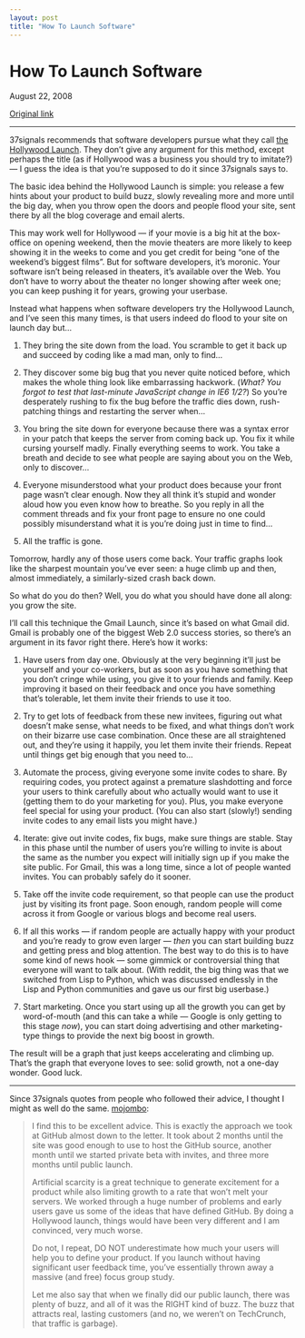 ```yaml
---
layout: post
title: "How To Launch Software"
---
```

How To Launch Software
======================

August 22, 2008

[Original link](http://www.aaronsw.com/weblog/howtolaunch)

* * * * *

37signals recommends that software developers pursue what they call [the
Hollywood
Launch](http://gettingreal.37signals.com/ch13_Hollywood_Launch.php).
They don’t give any argument for this method, except perhaps the title
(as if Hollywood was a business you should try to imitate?) — I guess
the idea is that you’re supposed to do it since 37signals says to.

The basic idea behind the Hollywood Launch is simple: you release a few
hints about your product to build buzz, slowly revealing more and more
until the big day, when you throw open the doors and people flood your
site, sent there by all the blog coverage and email alerts.

This may work well for Hollywood — if your movie is a big hit at the
box-office on opening weekend, then the movie theaters are more likely
to keep showing it in the weeks to come and you get credit for being
“one of the weekend’s biggest films”. But for software developers, it’s
moronic. Your software isn’t being released in theaters, it’s available
over the Web. You don’t have to worry about the theater no longer
showing after week one; you can keep pushing it for years, growing your
userbase.

Instead what happens when software developers try the Hollywood Launch,
and I’ve seen this many times, is that users indeed do flood to your
site on launch day but…

1.  They bring the site down from the load. You scramble to get it back
    up and succeed by coding like a mad man, only to find…

2.  They discover some big bug that you never quite noticed before,
    which makes the whole thing look like embarrassing hackwork. (*What?
    You forgot to test that last-minute JavaScript change in IE6 1/2?*)
    So you’re desperately rushing to fix the bug before the traffic dies
    down, rush-patching things and restarting the server when…

3.  You bring the site down for everyone because there was a syntax
    error in your patch that keeps the server from coming back up. You
    fix it while cursing yourself madly. Finally everything seems to
    work. You take a breath and decide to see what people are saying
    about you on the Web, only to discover…

4.  Everyone misunderstood what your product does because your front
    page wasn’t clear enough. Now they all think it’s stupid and wonder
    aloud how you even know how to breathe. So you reply in all the
    comment threads and fix your front page to ensure no one could
    possibly misunderstand what it is you’re doing just in time to find…

5.  All the traffic is gone.

Tomorrow, hardly any of those users come back. Your traffic graphs look
like the sharpest mountain you’ve ever seen: a huge climb up and then,
almost immediately, a similarly-sized crash back down.

So what do you do then? Well, you do what you should have done all
along: you grow the site.

I’ll call this technique the Gmail Launch, since it’s based on what
Gmail did. Gmail is probably one of the biggest Web 2.0 success stories,
so there’s an argument in its favor right there. Here’s how it works:

1.  Have users from day one. Obviously at the very beginning it’ll just
    be yourself and your co-workers, but as soon as you have something
    that you don’t cringe while using, you give it to your friends and
    family. Keep improving it based on their feedback and once you have
    something that’s tolerable, let them invite their friends to use it
    too.

2.  Try to get lots of feedback from these new invitees, figuring out
    what doesn’t make sense, what needs to be fixed, and what things
    don’t work on their bizarre use case combination. Once these are all
    straightened out, and they’re using it happily, you let them invite
    their friends. Repeat until things get big enough that you need to…

3.  Automate the process, giving everyone some invite codes to share. By
    requiring codes, you protect against a premature slashdotting and
    force your users to think carefully about who actually would want to
    use it (getting them to do your marketing for you). Plus, you make
    everyone feel special for using your product. (You can also start
    (slowly!) sending invite codes to any email lists you might have.)

4.  Iterate: give out invite codes, fix bugs, make sure things are
    stable. Stay in this phase until the number of users you’re willing
    to invite is about the same as the number you expect will initially
    sign up if you make the site public. For Gmail, this was a long
    time, since a lot of people wanted invites. You can probably safely
    do it sooner.

5.  Take off the invite code requirement, so that people can use the
    product just by visiting its front page. Soon enough, random people
    will come across it from Google or various blogs and become real
    users.

6.  If all this works — if random people are actually happy with your
    product and you’re ready to grow even larger — *then* you can start
    building buzz and getting press and blog attention. The best way to
    do this is to have some kind of news hook — some gimmick or
    controversial thing that everyone will want to talk about. (With
    reddit, the big thing was that we switched from Lisp to Python,
    which was discussed endlessly in the Lisp and Python communities and
    gave us our first big userbase.)

7.  Start marketing. Once you start using up all the growth you can get
    by word-of-mouth (and this can take a while — Google is only getting
    to this stage *now*), you can start doing advertising and other
    marketing-type things to provide the next big boost in growth.

The result will be a graph that just keeps accelerating and climbing up.
That’s the graph that everyone loves to see: solid growth, not a one-day
wonder. Good luck.

* * * * *

Since 37signals quotes from people who followed their advice, I thought
I might as well do the same.
[mojombo](http://news.ycombinator.com/item?id=284057):

> I find this to be excellent advice. This is exactly the approach we
> took at GitHub almost down to the letter. It took about 2 months until
> the site was good enough to use to host the GitHub source, another
> month until we started private beta with invites, and three more
> months until public launch.
>
> Artificial scarcity is a great technique to generate excitement for a
> product while also limiting growth to a rate that won’t melt your
> servers. We worked through a huge number of problems and early users
> gave us some of the ideas that have defined GitHub. By doing a
> Hollywood launch, things would have been very different and I am
> convinced, very much worse.
>
> Do not, I repeat, DO NOT underestimate how much your users will help
> you to define your product. If you launch without having significant
> user feedback time, you’ve essentially thrown away a massive (and
> free) focus group study.
>
> Let me also say that when we finally did our public launch, there was
> plenty of buzz, and all of it was the RIGHT kind of buzz. The buzz
> that attracts real, lasting customers (and no, we weren’t on
> TechCrunch, that traffic is garbage).

